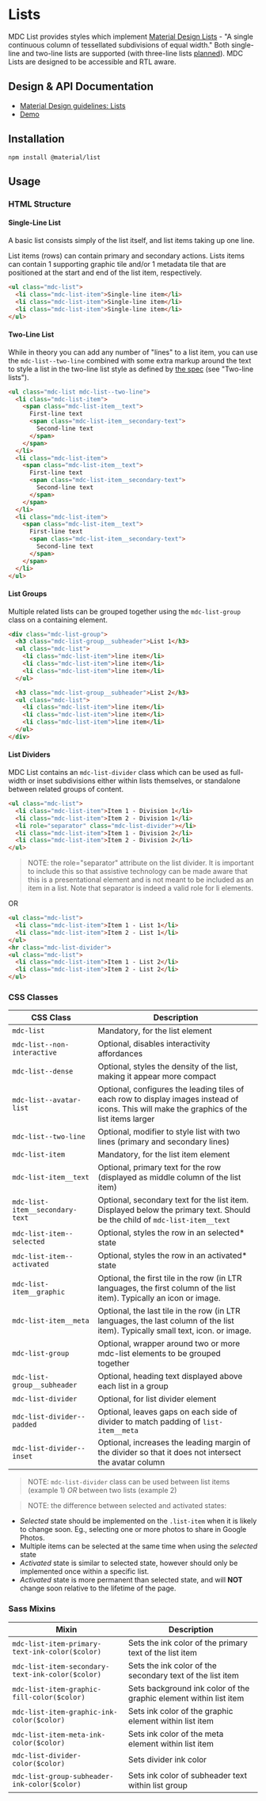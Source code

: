 <!--docs:
title: "Lists"
layout: detail
section: components
excerpt: "Lists present multiple line items vertically as a single continuous element."
iconId: list
path: /catalog/lists/
-->

# Lists

<!--<div class="article__asset">
  <a class="article__asset-link"
     href="https://material-components-web.appspot.com/list.html">
    <img src="{{ site.rootpath }}/images/mdc_web_screenshots/lists.png" width="365" alt="Lists screenshot">
  </a>
</div>-->

MDC List provides styles which implement [Material Design Lists](https://material.io/go/design-lists) -
"A single continuous column of tessellated subdivisions of equal width." Both single-line and two-line lists are
supported (with three-line lists [planned](https://github.com/material-components/material-components-web/issues/31)).
MDC Lists are designed to be accessible and RTL aware.

## Design & API Documentation

<ul class="icon-list">
  <li class="icon-list-item icon-list-item--spec">
    <a href="https://material.io/go/design-lists">Material Design guidelines: Lists</a>
  </li>
  <li class="icon-list-item icon-list-item--link">
    <a href="https://material-components.github.io/material-components-web-catalog/#/component/list">Demo</a>
  </li>
</ul>

## Installation
```
npm install @material/list
```

## Usage

### HTML Structure

#### Single-Line List
A basic list consists simply of the list itself, and list items taking up one line.

List items (rows) can contain primary and secondary actions. Lists items can contain 1 supporting graphic tile and/or 1 metadata tile that are positioned at the start and end of the list item, respectively.


```html
<ul class="mdc-list">
  <li class="mdc-list-item">Single-line item</li>
  <li class="mdc-list-item">Single-line item</li>
  <li class="mdc-list-item">Single-line item</li>
</ul>
```

#### Two-Line List
While in theory you can add any number of "lines" to a list item, you can use the `mdc-list--two-line` combined with some extra markup around the text to style a list in the two-line list style as defined by [the spec](https://material.io/go/design-lists#lists-specs) (see "Two-line lists").

```html
<ul class="mdc-list mdc-list--two-line">
  <li class="mdc-list-item">
    <span class="mdc-list-item__text">
      First-line text
      <span class="mdc-list-item__secondary-text">
        Second-line text
      </span>
    </span>
  </li>
  <li class="mdc-list-item">
    <span class="mdc-list-item__text">
      First-line text
      <span class="mdc-list-item__secondary-text">
        Second-line text
      </span>
    </span>
  </li>
  <li class="mdc-list-item">
    <span class="mdc-list-item__text">
      First-line text
      <span class="mdc-list-item__secondary-text">
        Second-line text
      </span>
    </span>
  </li>
</ul>
```

#### List Groups
Multiple related lists can be grouped together using the `mdc-list-group` class on a containing element.

```html
<div class="mdc-list-group">
  <h3 class="mdc-list-group__subheader">List 1</h3>
  <ul class="mdc-list">
    <li class="mdc-list-item">line item</li>
    <li class="mdc-list-item">line item</li>
    <li class="mdc-list-item">line item</li>
  </ul>

  <h3 class="mdc-list-group__subheader">List 2</h3>
  <ul class="mdc-list">
    <li class="mdc-list-item">line item</li>
    <li class="mdc-list-item">line item</li>
    <li class="mdc-list-item">line item</li>
  </ul>
</div>
```

#### List Dividers
MDC List contains an `mdc-list-divider` class which can be used as full-width or inset subdivisions either within lists themselves, or standalone between related groups of content.

```html
<ul class="mdc-list">
  <li class="mdc-list-item">Item 1 - Division 1</li>
  <li class="mdc-list-item">Item 2 - Division 1</li>
  <li role="separator" class="mdc-list-divider"></li>
  <li class="mdc-list-item">Item 1 - Division 2</li>
  <li class="mdc-list-item">Item 2 - Division 2</li>
</ul>
```

> NOTE: the role="separator" attribute on the list divider. It is important to include this so that assistive technology can be made aware that this is a presentational element and is not meant to be included as an item in a list. Note that separator is indeed a valid role for li elements.

OR

```html
<ul class="mdc-list">
  <li class="mdc-list-item">Item 1 - List 1</li>
  <li class="mdc-list-item">Item 2 - List 1</li>
</ul>
<hr class="mdc-list-divider">
<ul class="mdc-list">
  <li class="mdc-list-item">Item 1 - List 2</li>
  <li class="mdc-list-item">Item 2 - List 2</li>
</ul>
```

### CSS Classes
CSS Class | Description
--- | ---
`mdc-list` | Mandatory, for the list element
`mdc-list--non-interactive` | Optional, disables interactivity affordances
`mdc-list--dense` | Optional, styles the density of the list, making it appear more compact
`mdc-list--avatar-list` | Optional, configures the leading tiles of each row to display images instead of icons. This will make the graphics of the list items larger
`mdc-list--two-line` | Optional, modifier to style list with two lines (primary and secondary lines)
`mdc-list-item` | Mandatory, for the list item element
`mdc-list-item__text` |	Optional, primary text for the row (displayed as middle column of the list item)
`mdc-list-item__secondary-text` | Optional, secondary text for the list item. Displayed below the primary text. Should be the child of `mdc-list-item__text`
`mdc-list-item--selected` | Optional, styles the row in an selected* state
`mdc-list-item--activated` | Optional, styles the row in an activated* state
`mdc-list-item__graphic` | Optional, the first tile in the row (in LTR languages, the first column of the list item). Typically an icon or image.
`mdc-list-item__meta`	| Optional, the last tile in the row (in LTR languages, the last column of the list item). Typically small text, icon. or image.
`mdc-list-group` | Optional, wrapper around two or more mdc-list elements to be grouped together
`mdc-list-group__subheader` |	Optional, heading text displayed above each list in a group
`mdc-list-divider` | Optional, for list divider element
`mdc-list-divider--padded` | Optional, leaves gaps on each side of divider to match padding of `list-item__meta`
`mdc-list-divider--inset` | Optional, increases the leading margin of the divider so that it does not intersect the avatar column

> NOTE: `mdc-list-divider` class can be used between list items (example 1) *OR* between two lists (example 2)

> NOTE: the difference between selected and activated states:

* *Selected* state should be implemented on the `.list-item` when it is likely to change soon. Eg., selecting one or more photos to share in Google Photos.
* Multiple items can be selected at the same time when using the *selected* state
* *Activated* state is similar to selected state, however should only be implemented once within a specific list.
* *Activated* state is more permanent than selected state, and will **NOT** change soon relative to the lifetime of the page.

### Sass Mixins
Mixin | Description
--- | ---
`mdc-list-item-primary-text-ink-color($color)` | Sets the ink color of the primary text of the list item
`mdc-list-item-secondary-text-ink-color($color)` | Sets the ink color of the secondary text of the list item
`mdc-list-item-graphic-fill-color($color)` | Sets background ink color of the graphic element within list item
`mdc-list-item-graphic-ink-color($color)` | Sets ink color of the graphic element within list item
`mdc-list-item-meta-ink-color($color)` | Sets ink color of the meta element within list item
`mdc-list-divider-color($color)` | Sets divider ink color
`mdc-list-group-subheader-ink-color($color)` | Sets ink color of subheader text within list group
